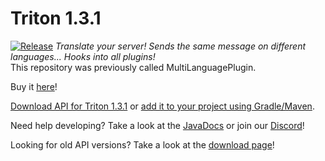 # Triton 1.3.1
[![Release](https://jitpack.io/v/diogotcorreia/Triton.svg)](https://jitpack.io/#diogotcorreia/Triton)
_Translate your server! Sends the same message on different languages... Hooks into all plugins!_  
This repository was previously called MultiLanguagePlugin.

Buy it [here](https://www.spigotmc.org/resources/triton.30331/)!


[Download API for Triton 1.3.1](https://cdn.rexcantor64.com/triton/api/TritonAPI-v1.3.0.jar) or [add it to your project using Gradle/Maven](https://jitpack.io/#diogotcorreia/Triton).

Need help developing? Take a look at the [JavaDocs](https://triton.rexcantor64.com/javadocs) or join our [Discord](https://triton.rexcantor64.com/discord)!

Looking for old API versions? Take a look at the [download page](https://github.com/diogotcorreia/Triton/wiki/Downloads)!
